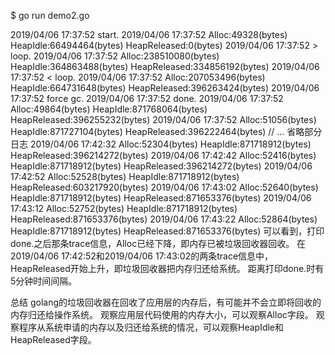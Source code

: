 $ go run demo2.go 

2019/04/06 17:37:52 start.
2019/04/06 17:37:52 Alloc:49328(bytes) HeapIdle:66494464(bytes) HeapReleased:0(bytes)
2019/04/06 17:37:52 > loop.
2019/04/06 17:37:52 Alloc:238510080(bytes) HeapIdle:364863488(bytes) HeapReleased:334856192(bytes)
2019/04/06 17:37:52 < loop.
2019/04/06 17:37:52 Alloc:207053496(bytes) HeapIdle:664731648(bytes) HeapReleased:396263424(bytes)
2019/04/06 17:37:52 force gc.
2019/04/06 17:37:52 done.
2019/04/06 17:37:52 Alloc:49864(bytes) HeapIdle:871768064(bytes) HeapReleased:396255232(bytes)
2019/04/06 17:37:52 Alloc:51056(bytes) HeapIdle:871727104(bytes) HeapReleased:396222464(bytes)
// ... 省略部分日志
2019/04/06 17:42:32 Alloc:52304(bytes) HeapIdle:871718912(bytes) HeapReleased:396214272(bytes)
2019/04/06 17:42:42 Alloc:52416(bytes) HeapIdle:871718912(bytes) HeapReleased:396214272(bytes)
2019/04/06 17:42:52 Alloc:52528(bytes) HeapIdle:871718912(bytes) HeapReleased:603217920(bytes)
2019/04/06 17:43:02 Alloc:52640(bytes) HeapIdle:871718912(bytes) HeapReleased:871653376(bytes)
2019/04/06 17:43:12 Alloc:52752(bytes) HeapIdle:871718912(bytes) HeapReleased:871653376(bytes)
2019/04/06 17:43:22 Alloc:52864(bytes) HeapIdle:871718912(bytes) HeapReleased:871653376(bytes)
可以看到，打印done.之后那条trace信息，Alloc已经下降，即内存已被垃圾回收器回收。
在2019/04/06 17:42:52和2019/04/06 17:43:02的两条trace信息中，HeapReleased开始上升，即垃圾回收器把内存归还给系统。
距离打印done.时有5分钟时间间隔。

总结
golang的垃圾回收器在回收了应用层的内存后，有可能并不会立即将回收的内存归还给操作系统。
观察应用层代码使用的内存大小，可以观察Alloc字段。
观察程序从系统申请的内存以及归还给系统的情况，可以观察HeapIdle和HeapReleased字段。
